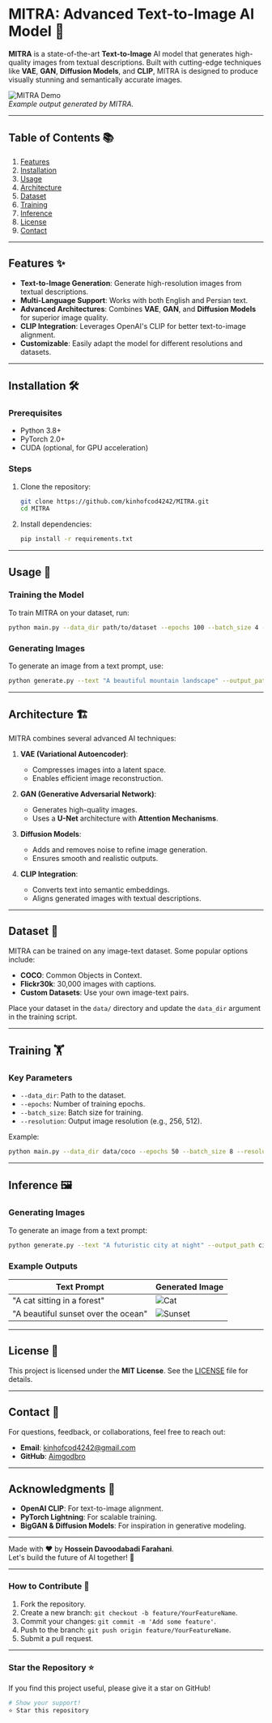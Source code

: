 

# MITRA: Advanced Text-to-Image AI Model 🎨

**MITRA** is a state-of-the-art **Text-to-Image** AI model that generates high-quality images from textual descriptions. Built with cutting-edge techniques like **VAE**, **GAN**, **Diffusion Models**, and **CLIP**, MITRA is designed to produce visually stunning and semantically accurate images.

![MITRA Demo](https://via.placeholder.com/800x400.png?text=MITRA+Demo+Image)  
*Example output generated by MITRA.*

---

## Table of Contents 📚
1. [Features](#features)
2. [Installation](#installation)
3. [Usage](#usage)
4. [Architecture](#architecture)
5. [Dataset](#dataset)
6. [Training](#training)
7. [Inference](#inference)
8. [License](#license)
9. [Contact](#contact)

---

## Features ✨
- **Text-to-Image Generation**: Generate high-resolution images from textual descriptions.
- **Multi-Language Support**: Works with both English and Persian text.
- **Advanced Architectures**: Combines **VAE**, **GAN**, and **Diffusion Models** for superior image quality.
- **CLIP Integration**: Leverages OpenAI's CLIP for better text-to-image alignment.
- **Customizable**: Easily adapt the model for different resolutions and datasets.

---

## Installation 🛠️

### Prerequisites
- Python 3.8+
- PyTorch 2.0+
- CUDA (optional, for GPU acceleration)

### Steps
1. Clone the repository:
   ```bash
   git clone https://github.com/kinhofcod4242/MITRA.git
   cd MITRA
   ```

2. Install dependencies:
   ```bash
   pip install -r requirements.txt
   ```

---

## Usage 🚀

### Training the Model
To train MITRA on your dataset, run:
```bash
python main.py --data_dir path/to/dataset --epochs 100 --batch_size 4 --resolution 256
```

### Generating Images
To generate an image from a text prompt, use:
```bash
python generate.py --text "A beautiful mountain landscape" --output_path output.png
```

---

## Architecture 🏗️

MITRA combines several advanced AI techniques:

1. **VAE (Variational Autoencoder)**:
   - Compresses images into a latent space.
   - Enables efficient image reconstruction.

2. **GAN (Generative Adversarial Network)**:
   - Generates high-quality images.
   - Uses a **U-Net** architecture with **Attention Mechanisms**.

3. **Diffusion Models**:
   - Adds and removes noise to refine image generation.
   - Ensures smooth and realistic outputs.

4. **CLIP Integration**:
   - Converts text into semantic embeddings.
   - Aligns generated images with textual descriptions.

---

## Dataset 📂

MITRA can be trained on any image-text dataset. Some popular options include:
- **COCO**: Common Objects in Context.
- **Flickr30k**: 30,000 images with captions.
- **Custom Datasets**: Use your own image-text pairs.

Place your dataset in the `data/` directory and update the `data_dir` argument in the training script.

---

## Training 🏋️

### Key Parameters
- `--data_dir`: Path to the dataset.
- `--epochs`: Number of training epochs.
- `--batch_size`: Batch size for training.
- `--resolution`: Output image resolution (e.g., 256, 512).

Example:
```bash
python main.py --data_dir data/coco --epochs 50 --batch_size 8 --resolution 512
```

---

## Inference 🖼️

### Generating Images
To generate an image from a text prompt:
```bash
python generate.py --text "A futuristic city at night" --output_path city.png
```

### Example Outputs
| Text Prompt                          | Generated Image                     |
|--------------------------------------|-------------------------------------|
| "A cat sitting in a forest"          | ![Cat](https://via.placeholder.com/150) |
| "A beautiful sunset over the ocean"  | ![Sunset](https://via.placeholder.com/150) |

---

## License 📜

This project is licensed under the **MIT License**. See the [LICENSE](LICENSE) file for details.

---

## Contact 📧

For questions, feedback, or collaborations, feel free to reach out:

- **Email**: kinhofcod4242@gmail.com
- **GitHub**: [Aimgodbro](https://github.com/Aimgodbro)

---

## Acknowledgments 🙏

- **OpenAI CLIP**: For text-to-image alignment.
- **PyTorch Lightning**: For scalable training.
- **BigGAN & Diffusion Models**: For inspiration in generative modeling.

---

Made with ❤️ by **Hossein Davoodabadi Farahani**.  
Let's build the future of AI together! 🚀

---

### How to Contribute 🤝
1. Fork the repository.
2. Create a new branch: `git checkout -b feature/YourFeatureName`.
3. Commit your changes: `git commit -m 'Add some feature'`.
4. Push to the branch: `git push origin feature/YourFeatureName`.
5. Submit a pull request.

---

### Star the Repository ⭐
If you find this project useful, please give it a star on GitHub!

```bash
# Show your support!
⭐ Star this repository
```
